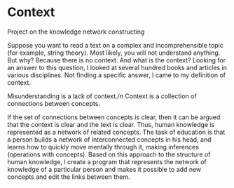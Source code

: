# Context
Project on the knowledge network constructing

Suppose you want to read a text on a complex and incomprehensible topic (for example, string theory). Most likely, you will not understand anything. But why? Because there is no context. And what is the context? Looking for an answer to this question, I looked at several hundred books and articles in various disciplines. Not finding a specific answer, I came to my definition of context.

Misunderstanding is a lack of context./n
Context is a collection of connections between concepts.

If the set of connections between concepts is clear, then it can be argued that the context is clear and the text is clear.
Thus, human knowledge is represented as a network of related concepts. The task of education is that a person builds a network of interconnected concepts in his head, and learns how to quickly move mentally through it, making inferences (operations with concepts). Based on this approach to the structure of human knowledge, I create a program that represents the network of knowledge of a particular person and makes it possible to add new concepts and edit the links between them.
